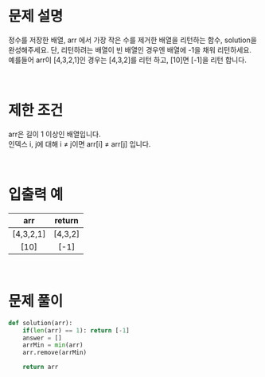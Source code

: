 # 문제 설명

정수를 저장한 배열, arr 에서 가장 작은 수를 제거한 배열을 리턴하는 함수, solution을 완성해주세요. 단, 리턴하려는 배열이 빈 배열인 경우엔 배열에 -1을 채워 리턴하세요. 예를들어 arr이 [4,3,2,1]인 경우는 [4,3,2]를 리턴 하고, [10]면 [-1]을 리턴 합니다.

<br />

# 제한 조건

arr은 길이 1 이상인 배열입니다. <br />
인덱스 i, j에 대해 i ≠ j이면 arr[i] ≠ arr[j] 입니다.

<br />

# 입출력 예

|    arr    | return  |
| :-------: | :-----: |
| [4,3,2,1] | [4,3,2] |
|   [10]    |  [-1]   |

<br />

# 문제 풀이

```py
def solution(arr):
    if(len(arr) == 1): return [-1]
    answer = []
    arrMin = min(arr)
    arr.remove(arrMin)

    return arr
```
